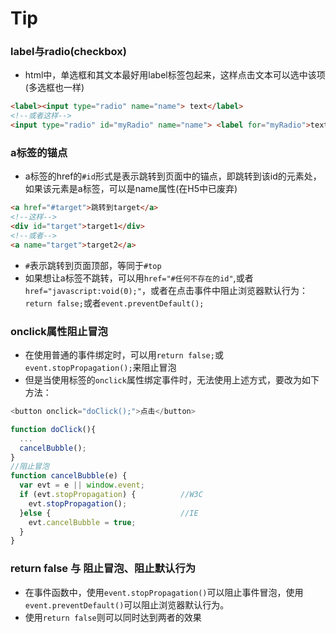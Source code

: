 # Tip

### label与radio(checkbox)
* html中，单选框和其文本最好用label标签包起来，这样点击文本可以选中该项(多选框也一样)
```html
<label><input type="radio" name="name"> text</label>
<!--或者这样-->
<input type="radio" id="myRadio" name="name"> <label for="myRadio">text</label>
```

### a标签的锚点
* a标签的href的`#id`形式是表示跳转到页面中的锚点，即跳转到该id的元素处，如果该元素是a标签，可以是name属性(在H5中已废弃)
```html
<a href="#target">跳转到target</a>
<!--这样-->
<div id="target">target1</div>
<!--或者-->
<a name="target">target2</a>
```
* `#`表示跳转到页面顶部，等同于`#top`
* 如果想让a标签不跳转，可以用`href="#任何不存在的id"`,或者`href="javascript:void(0);"`，或者在点击事件中阻止浏览器默认行为：`return false;`或者`event.preventDefault();`

### onclick属性阻止冒泡
* 在使用普通的事件绑定时，可以用`return false;`或`event.stopPropagation();`来阻止冒泡
* 但是当使用标签的`onclick`属性绑定事件时，无法使用上述方式，要改为如下方法：
```js
<button onclick="doClick();">点击</button>

function doClick(){
  ...
  cancelBubble();
}
//阻止冒泡
function cancelBubble(e) {
  var evt = e || window.event;
  if (evt.stopPropagation) {          //W3C
    evt.stopPropagation();
  }else {                             //IE
    evt.cancelBubble = true;
  }
}
```

### return false 与 阻止冒泡、阻止默认行为
* 在事件函数中，使用`event.stopPropagation()`可以阻止事件冒泡，使用`event.preventDefault()`可以阻止浏览器默认行为。
* 使用`return false`则可以同时达到两者的效果
